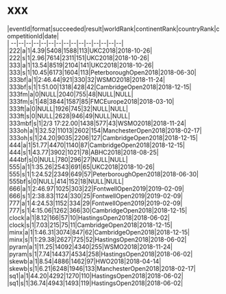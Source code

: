 # xxx


|eventId|format|succeeded|result|worldRank|continentRank|countryRank|competitionId|date|  
|	--|--|--|--|--|--|--|--|--|--|--|--|--|--|--|  
|222|a|1|4.39|5408|1588|113|UKC2018|2018-10-26|  
|222|s|1|2.96|7614|2311|151|UKC2018|2018-10-26|  
|333|a|1|13.54|8519|2104|141|UKC2018|2018-10-26|  
|333|s|1|10.45|6173|1604|113|PeterboroughOpen2018|2018-06-30|  
|333bf|a|1|2:46.44|921|330|32|WSMO2018|2018-11-24|  
|333bf|s|1|1:51.00|1318|428|42|CambridgeOpen2018|2018-12-15|  
|333fm|a|0|NULL|2040|755|48|NULL|NULL|  
|333fm|s|1|48|3844|1587|85|FMCEurope2018|2018-03-10|  
|333ft|a|0|NULL|1926|745|32|NULL|NULL|  
|333ft|s|0|NULL|2628|946|49|NULL|NULL|  
|333mbf|s|1|2/3 17:22.00|1438|577|43|WSMO2018|2018-11-24|  
|333oh|a|1|32.52|11013|2602|154|ManchesterOpen2018|2018-02-17|  
|333oh|s|1|24.20|9035|2206|127|CambridgeOpen2018|2018-12-15|  
|444|a|1|51.77|4470|1140|87|CambridgeOpen2018|2018-12-15|  
|444|s|1|43.77|3902|1021|78|ABHC2018|2018-08-25|  
|444bf|s|0|NULL|780|296|27|NULL|NULL|  
|555|a|1|1:35.26|2543|691|65|UKC2018|2018-10-26|  
|555|s|1|1:24.52|2349|649|57|PeterboroughOpen2018|2018-06-30|  
|555bf|s|0|NULL|414|152|18|NULL|NULL|  
|666|a|1|2:46.97|1025|303|22|FontwellOpen2019|2019-02-09|  
|666|s|1|2:38.83|1124|330|25|FontwellOpen2019|2019-02-09|  
|777|a|1|4:24.53|1152|334|29|FontwellOpen2019|2019-02-09|  
|777|s|1|4:15.06|1262|366|30|CambridgeOpen2018|2018-12-15|  
|clock|a|1|8.12|166|57|10|HastingsOpen2018|2018-06-02|  
|clock|s|1|7.03|215|75|11|CambridgeOpen2018|2018-12-15|  
|minx|a|1|1:46.31|3074|847|62|CambridgeOpen2018|2018-12-15|  
|minx|s|1|1:29.38|2627|725|52|HastingsOpen2018|2018-06-02|  
|pyram|a|1|11.25|14092|4340|255|WSMO2018|2018-11-24|  
|pyram|s|1|7.74|14437|4534|258|HastingsOpen2018|2018-06-02|  
|skewb|a|1|8.54|4886|1462|97|HWO2018|2018-04-14|  
|skewb|s|1|6.21|6248|1946|133|ManchesterOpen2018|2018-02-17|  
|sq1|a|1|44.20|4292|1270|110|HastingsOpen2018|2018-06-02|  
|sq1|s|1|36.74|4943|1493|119|HastingsOpen2018|2018-06-02|  
